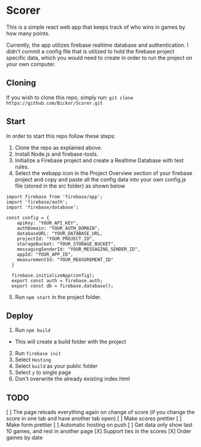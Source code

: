 # Scorer

This is a simple react web app that keeps track of who wins in games by how many points.

Currently, the app utilizes firebase realtime database and authentication. I didn't commit a config file that is utilized to hold the firebase project
specific data, which you would need to create in order to run the project on your own computer.

## Cloning

If you wish to clone this repo, simply run: `git clone https://github.com/Bickor/Scorer.git`

## Start

In order to start this repo follow these steps:
1. Clone the repo as explained above.
2. Install Node.js and firebase-tools.
3. Initialize a Firebase project and create a Realtime Database with test rules.
4. Select the webapp icon in the Project Overview section of your firebase project and copy and paste all the config data into your own config.js file 
(stored in the src folder) as shown below

```
import firebase from 'firebase/app';
import 'firebase/auth';
import 'firebase/database';

const config = {
    apiKey: "YOUR_API_KEY",
    authDomain: "YOUR_AUTH_DOMAIN",
    databaseURL: "YOUR_DATABASE_URL,
    projectId: "YOUR_PROJECT_ID",
    storageBucket: "YOUR_STORAGE_BUCKET",
    messagingSenderId: "YOUR_MESSAGING_SENDER_ID",
    appId: "YOUR_APP_ID",
    measurementId: "YOUR_MEASUREMENT_ID"
  }

  firebase.initializeApp(config);
  export const auth = firebase.auth;
  export const db = firebase.database();
```

5. Run `npm start` in the project folder.

## Deploy
1. Run `npm build`
  - This will create a build folder with the project
2. Run `firebase init`
3. Select `Hosting`
4. Select `build` as your public folder
5. Select `y` to single page
6. Don't overwrite the already existing index.html

## TODO
[ ] The page reloads everything again on change of score (if you change the score in one tab and have another tab open)
[ ] Make scores prettier
[ ] Make form prettier
[ ] Automatic hosting on push
[ ] Get data only show last 10 games, and rest in another page
[X] Support ties in the scores
[X] Order games by date